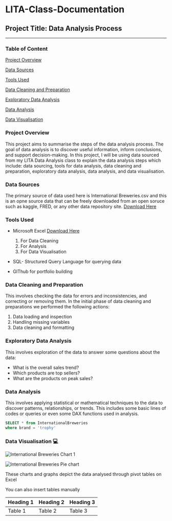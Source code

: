 # LITA-Class-Documentation
## Project Title: Data Analysis Process
___

### Table of Content

[Project Overview](#project-overview)

[Data Sources](#data-sources)

[Tools Used](#tools-used)

[Data Cleaning and Preparation](#data-cleaning-and-preparation)

[Exploratory Data Analysis](#exploratory-data-analysis)

[Data Analysis](#data-analysis)

[Data Visualisation](#data-visualisation)

### Project Overview
This project aims to summarise the steps of the data analysis process. The goal of data analysis is to discover useful information, inform conclusions, and support decision-making. In this project, I will be using data sourced from my LITA Data Analysis class to explain the data analysis steps which include: data sourcing, tools for data analysis, data cleaning and preparation, exploratory data analysis, data analysis, and data visualisation. 

### Data Sources 
The primary source of data used here is International Breweries.csv and this is an opne source data that can be freely downloaded from an open soruce such as kaggle, FRED, or any other data repository site. [Download Here](https://www.kaggle.com/)

### Tools Used
- Microsoft Excel [Download Here](https://www.microsoft.com/en-au)
  1. For Data Cleaning
  2. For Analysis
  3. For Data Visualisation
 
- SQL- Structured Query Language for querying data
- GIThub for portfolio building

### Data Cleaning and Preparation
This involves checking the data for errors and inconsistencies, and correcting or removing them. In the initial phase of data cleaning and preparations we performed the following actions:
1. Data loading and inspection
2. Handling missing variables
3. Data cleaning and formatting

### Exploratory Data Analysis
This involves exploration of the data to answer some questions about the data:
- What is the overall sales trend?
- Which products are top sellers?
- What are the products on peak sales?

### Data Analysis 
This involves applying statistical or mathematical techniques to the data to discover patterns, relationships, or trends. This includes some basic lines of codes or queries or even some DAX functions used in analysis.

```SQL
SELECT * from InternationalBreweries
where brand = 'trophy'
```

### Data Visualisation 💻

![International Breweries Chart 1](https://github.com/user-attachments/assets/70352637-9c8b-4958-8889-ca97ee7c0483)

![International Breweries Pie chart](https://github.com/user-attachments/assets/a0162359-d237-4f9e-92f0-7c7f4ce75718)

These charts and graphs depict the data analysed through pivot tables on Excel

You can also insert tables manually

|Heading 1|Heading 2|Heading 3|
|---------|---------|---------|
|Table 1|Table 2|Table 3|

